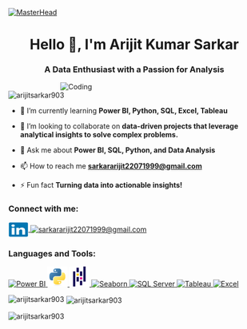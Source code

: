 [![MasterHead](https://media.licdn.com/dms/image/C4D12AQESj72-s5gEKg/article-cover_image-shrink_720_1280/0/1626753867110?e=2147483647&v=beta&t=JOALVxWjySgR37iCdRMhNGmpCyYYDXlPdWk212JXdII)](https://github.com/arijitsarkar903)
<h1 align="center">Hello 👋, I'm Arijit Kumar Sarkar</h1>
<h3 align="center">A Data Enthusiast with a Passion for Analysis</h3>
<img align="right" alt="Coding" width="400" src="https://miro.medium.com/v2/resize:fit:1400/0*H4cHks1eEdrW7Zlz.gif">

<p align="left"> <img src="https://komarev.com/ghpvc/?username=arijitsarkar903&label=Profile%20views&color=0e75b6&style=flat" alt="arijitsarkar903" /> </p>

- 🌱 I’m currently learning **Power BI, Python, SQL, Excel, Tableau**

- 👯 I’m looking to collaborate on **data-driven projects that leverage analytical insights to solve complex problems.**

- 💬 Ask me about **Power BI, SQL, Python, and Data Analysis**

- 📫 How to reach me **sarkararijit22071999@gmail.com**

- ⚡ Fun fact **Turning data into actionable insights!**

<h3 align="left">Connect with me:</h3>
<p align="left">
  <a href="https://linkedin.com/in/arijit-kr-sarkar" target="blank">
    <img align="center" src="https://raw.githubusercontent.com/devicons/devicon/master/icons/linkedin/linkedin-original.svg" alt="arijit-kr-sarkar" height="30" width="40" />
  </a>
  <a href="mailto:sarkararijit22071999@gmail.com" target="blank">
    <img align="center" src="https://www.vectorlogo.zone/logos/gmail/gmail-icon.svg" alt="sarkararijit22071999@gmail.com" height="30" width="40" />
  </a>
</p>

<h3 align="left">Languages and Tools:</h3>
<p align="left">
  <a href="https://powerbi.microsoft.com/" target="_blank" rel="noreferrer">
    <img src="https://e7.pngegg.com/pngimages/252/727/png-clipart-power-bi-business-intelligence-microsoft-analytics-microsoft-text-rectangle.png" alt="Power BI" width="40" height="40"/>
  </a>
  <a href="https://www.python.org" target="_blank" rel="noreferrer">
    <img src="https://raw.githubusercontent.com/devicons/devicon/master/icons/python/python-original.svg" alt="Python" width="40" height="40"/>
  </a>
  <a href="https://pandas.pydata.org/" target="_blank" rel="noreferrer">
    <img src="https://raw.githubusercontent.com/devicons/devicon/master/icons/pandas/pandas-original.svg" alt="Pandas" width="40" height="40"/>
  </a>
  <a href="https://seaborn.pydata.org/" target="_blank" rel="noreferrer">
    <img src="https://seaborn.pydata.org/_images/logo-mark-lightbg.svg" alt="Seaborn" width="40" height="40"/>
  </a>
  <a href="https://www.microsoft.com/en-us/sql-server" target="_blank" rel="noreferrer">
    <img src="https://www.svgrepo.com/show/303229/microsoft-sql-server-logo.svg" alt="SQL Server" width="40" height="40"/> 
  </a>
  <a href="https://www.tableau.com/" target="_blank" rel="noreferrer">
    <img src="https://logos-world.net/wp-content/uploads/2021/10/Tableau-Symbol.png" alt="Tableau" width="40" height="40"/>
  </a>
  <a href="https://www.microsoft.com/en-us/microsoft-365/excel" target="_blank" rel="noreferrer">
    <img src="https://cdn.iconscout.com/icon/free/png-256/free-microsoft-excel-logo-icon-download-in-svg-png-gif-file-formats--logos-pack-icons-722715.png" alt="Excel" width="40" height="40"/>
  </a>
</p>

<p><img align="left" src="https://github-readme-stats.vercel.app/api/top-langs?username=arijitsarkar903&show_icons=true&locale=en&layout=compact" alt="arijitsarkar903" /></p>

<p>&nbsp;<img align="center" src="https://github-readme-stats.vercel.app/api?username=arijitsarkar903&show_icons=true&locale=en" alt="arijitsarkar903" /></p>

<p><img align="center" src="https://github-readme-streak-stats.herokuapp.com/?user=arijitsarkar903&" alt="arijitsarkar903" /></p>
